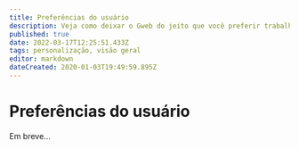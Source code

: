 ```yaml
---
title: Preferências do usuário
description: Veja como deixar o Gweb do jeito que você preferir trabalhar
published: true
date: 2022-03-17T12:25:51.433Z
tags: personalização, visão geral
editor: markdown
dateCreated: 2020-01-03T19:49:59.895Z
---
```


# Preferências do usuário

Em breve...
